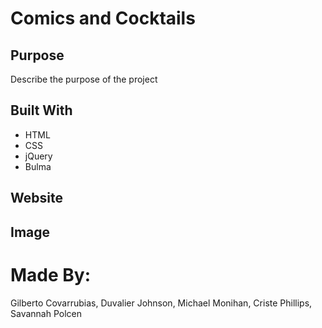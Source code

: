 # Comics and Cocktails

## Purpose
Describe the purpose of the project


## Built With
* HTML
* CSS
* jQuery
* Bulma

## Website


## Image

# Made By:
Gilberto Covarrubias, Duvalier Johnson, Michael Monihan, Criste Phillips, Savannah Polcen